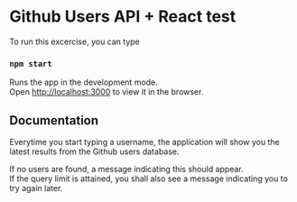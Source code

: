 # Github Users API + React test

To run this excercise, you can type 

### `npm start`

Runs the app in the development mode.\
Open [http://localhost:3000](http://localhost:3000) to view it in the browser.

## Documentation

Everytime you start typing a username, the application will show you the latest results from the Github users database.

If no users are found, a message indicating this should appear.\
If the query limit is attained, you shall also see a message indicating you to try again later.